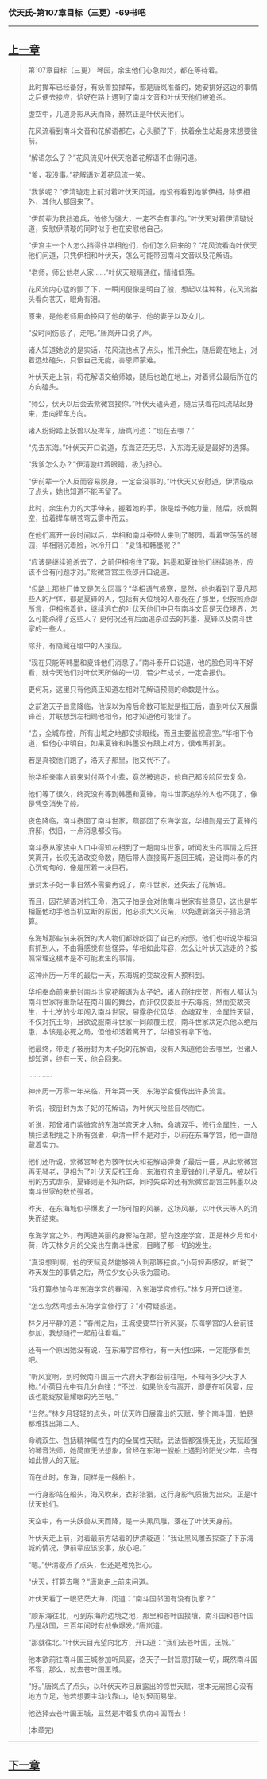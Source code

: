 ### 伏天氏-第107章目标（三更）-69书吧

--------
[上一章](./3955eb1401a9710daaa2e760173d8e69.md)
--------


>
>
>
>第107章目标（三更）
>琴园，余生他们心急如焚，都在等待着。
>
>此时撵车已经备好，有妖兽拉撵车，都是唐岚准备的，她安排好这边的事情之后便去接应，恰好在路上遇到了南斗文音和叶伏天他们被追杀。
>
>虚空中，几道身影从天而降，赫然正是叶伏天他们。
>
>花风流看到南斗文音和花解语都在，心头颤了下，扶着余生站起身来想要往前。
>
>“解语怎么了？”花风流见叶伏天抱着花解语不由得问道。
>
>“爹，我没事。”花解语对着花风流一笑。
>
>“我爹呢？”伊清璇走上前对着叶伏天问道，她没有看到她爹伊相，除伊相外，其他人都回来了。
>
>“伊前辈为我挡追兵，他修为强大，一定不会有事的。”叶伏天对着伊清璇说道，安慰伊清璇的同时似乎也在安慰他自己。
>
>“伊宫主一个人怎么挡得住华相他们，你们怎么回来的？”花风流看向叶伏天他们问道，只凭伊相和叶伏天，怎么可能带回南斗文音以及花解语。
>
>“老师，师公他老人家……”叶伏天眼睛通红，情绪低落。
>
>花风流内心猛的颤了下，一瞬间便像是明白了般，想起以往种种，花风流抬头看向苍天，眼角有泪。
>
>原来，是他老师用命换回了他的弟子、他的妻子以及女儿。
>
>“没时间伤感了，走吧。”唐岚开口说了声。
>
>诸人知道她说的是实话，花风流也点了点头，推开余生，随后跪在地上，对着远处磕头，只恨自己无能，害恩师蒙难。
>
>叶伏天走上前，将花解语交给师娘，随后也跪在地上，对着师公最后所在的方向磕头。
>
>“师公，伏天以后会去紫微宫接你。”叶伏天磕头道，随后扶着花风流站起身来，走向撵车方向。
>
>诸人纷纷踏上妖兽以及撵车，唐岚问道：“现在去哪？”
>
>“先去东海。”叶伏天开口说道，东海茫茫无尽，入东海无疑是最好的选择。
>
>“我爹怎么办？”伊清璇红着眼睛，极为担心。
>
>“伊前辈一个人反而容易脱身，一定会没事的。”叶伏天又安慰道，伊清璇点了点头，她也知道不能再留了。
>
>此时，余生有力的大手伸来，握着她的手，像是给予她力量，随后，妖兽腾空，拉着撵车朝苍穹云雾中而去。
>
>在他们离开一段时间以后，华相和南斗泰带人来到了琴园，看着空荡荡的琴园，华相阴沉着脸，冰冷开口：“夏锋和韩墨呢？”
>
>“应该是继续追杀去了，之前伊相拖住了我，韩墨和夏锋他们继续追杀，应该不会有问题才对。”紫微宫宫主燕邵开口说道。
>
>“但路上那些尸体又是怎么回事？”华相语气极寒，显然，他也看到了夏凡那些人的尸体，都是夏锋的人，包括有天位境的人都死在了那里，但按照燕邵所言，伊相拖着他，继续逃亡的叶伏天他们中只有南斗文音是天位境界，怎么可能杀得了这些人？
>更何况还有后面追杀过去的韩墨、夏锋以及南斗世家的一些人。
>
>除非，有隐藏在暗中的人接应。
>
>“现在只能等韩墨和夏锋他们消息了。”南斗泰开口说道，他的脸色同样不好看，就今天他们对叶伏天所做的一切，若少年成长，一定会报仇。
>
>更何况，这里只有他真正知道左相对花解语预测的命数是什么。
>
>之前洛天子旨意降临，他误以为帝后命数可能就是指王后，直到叶伏天展露锋芒，并联想到左相赐他相令，他才知道他可能错了。
>
>“去，全城布控，所有出城之地都安排眼线，而且主要监视高空。”华相下令道，但他心中明白，如果夏锋和韩墨没有跟上对方，很难再抓到。
>
>若是真被他们跑了，洛天子那里，他交代不了。
>
>他华相亲率人前来对付两个小辈，竟然被逃走，他自己都没脸回去复命。
>
>他们等了很久，终究没有等到韩墨和夏锋，南斗世家追杀的人也不见了，像是凭空消失了般。
>
>夜色降临，南斗泰回了南斗世家，燕邵回了东海学宫，华相则是去了夏锋的府邸，依旧，一点消息都没有。
>
>南斗泰从家族中人口中得知左相到了一趟南斗世家，听闻发生的事情之后狂笑离开，长叹无法改变命数，随后带人直接离开返回王城，这让南斗泰的内心沉甸甸的，像是压着一块巨石。
>
>册封太子妃一事自然不需要再说了，南斗世家，还失去了花解语。
>
>而且，因花解语对抗王命，洛天子怕是会对他南斗世家有些意见，这也是华相逼他动手他当机立断的原因，他必须大义灭亲，以免遭到洛天子猜忌清算。
>
>东海城那些前来祝贺的大人物们都纷纷回了自己的府邸，他们也听说华相没有抓到人，不由得感觉有些怪异，华相如此阵容，怎么让叶伏天逃走的？按照常理这根本是不可能发生的事情。
>
>这神州历一万年的最后一天，东海城的变故没有人预料到。
>
>华相奉命前来册封南斗世家花解语为太子妃，诸人前往庆贺，所有人都认为南斗世家将重新站在南斗国的舞台，而非仅仅委屈于东海城，然而变故突生，十七岁的少年闯入南斗世家，展露绝代风华，命魂双生，全属性天赋，不仅对抗王命，且欲说服南斗世家一同颠覆王权，南斗世家决定杀他以绝后患，本该是必死之局，但他却活着离开了，华相没有拿下他。
>
>他最终，带走了被册封为太子妃的花解语，没有人知道他会去哪里，但诸人却知道，终有一天，他会回来。
>
>…………
>
>神州历一万零一年来临，开年第一天，东海学宫便传出许多流言。
>
>听说，被册封为太子妃的花解语，为叶伏天险些自尽而亡。
>
>听说，那曾堵门紫微宫的东海学宫天才人物，命魂双手，修行全属性，一人横扫法相境之下所有强者，卓清一样不是对手，以前在东海学宫，他一直隐藏着实力。
>
>他们还听说，紫微宫琴老为救叶伏天和花解语弹奏了最后一曲，从此紫微宫再无琴老，伊相为了叶伏天反抗王命，东海府府主夏锋的儿子夏凡，被以行刑的方式虐杀，夏锋则是不知所踪，同时失踪的还有紫微宫副宫主韩墨以及南斗世家的数位强者。
>
>昨天，在东海城似乎爆发了一场可怕的风暴，这场风暴，以叶伏天等人的消失而结束。
>
>东海学宫之外，有两道美丽的身影站在那，望向这座学宫，正是林夕月和小荷，昨天林夕月的父亲也在南斗世家，目睹了那一切的发生。
>
>“真没想到啊，他的天赋竟然能够强大到那等程度。”小荷轻声感叹，听说了昨天发生的事情之后，两位少女心头极为震动。
>
>“我打算参加今年东海学宫的春闱，入东海学宫修行。”林夕月开口说道。
>
>“怎么忽然间想去东海学宫修行了？”小荷疑惑道。
>
>林夕月平静的道：“春闱之后，王城便要举行听风宴，东海学宫的人会前往参加，我想随行一起前往看看。”
>
>还有一个原因她没有说，在东海学宫修行，有一天他回来，一定能够看到吧。
>
>“听风宴啊，到时候南斗国三十六府天才都会前往吧，不知有多少天才人物。”小荷目光中有几分向往：“不过，如果他没有离开，即便在听风宴，应该也能绽放最耀眼的光芒吧。”
>
>“当然。”林夕月轻轻的点头，叶伏天昨日展露出的天赋，整个南斗国，怕是都难找出第二人。
>
>命魂双生、包括精神属性在内的全属性天赋，武法皆都强横无比，天赋超强的琴音法师，她简直无法想象，曾经在东海一艘船上遇到的阳光少年，会有如此惊人的天赋。
>
>而在此时，东海，同样是一艘船上。
>
>一行身影站在船头，海风吹来，衣衫猎猎，这行身影气质极为出众，正是叶伏天他们。
>
>天空中，有一头妖兽从天而降，是一头黑风雕，落在了叶伏天身前。
>
>叶伏天走上前，对着最前方站着的伊清璇道：“我让黑风雕去探查了下东海城的情况，伊前辈应该没事，放心吧。”
>
>“嗯。”伊清璇点了点头，但还是难免担心。
>
>“伏天，打算去哪？”唐岚走上前来问道。
>
>叶伏天看了一眼茫茫大海，问道：“南斗国邻国有没有仇家？”
>
>“顺东海往北，可到东海府边境之地，那里和苍叶国接壤，南斗国和苍叶国乃是敌国，三百年间时有战争爆发。”唐岚道。
>
>“那就往北。”叶伏天目光望向北方，开口道：“我们去苍叶国，王城。”
>
>他本欲前往南斗国王城参加听风宴，洛天子一封旨意打破一切，既然南斗国不容，那么，就去苍叶国王城。
>
>“好。”唐岚点了点头，以叶伏天昨日展露出的惊世天赋，根本无需担心没有地方立足，他若想要主动找靠山，绝对轻而易举。
>
>他选择去苍叶国王城，显然是冲着复仇南斗国而去！
>
>(本章完)
>
>

--------
[下一章](./c5e99df548f49de4415a5259ac47e7d4.md)
--------
